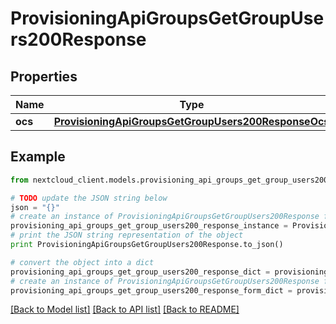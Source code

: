 # ProvisioningApiGroupsGetGroupUsers200Response


## Properties
Name | Type | Description | Notes
------------ | ------------- | ------------- | -------------
**ocs** | [**ProvisioningApiGroupsGetGroupUsers200ResponseOcs**](ProvisioningApiGroupsGetGroupUsers200ResponseOcs.md) |  | 

## Example

```python
from nextcloud_client.models.provisioning_api_groups_get_group_users200_response import ProvisioningApiGroupsGetGroupUsers200Response

# TODO update the JSON string below
json = "{}"
# create an instance of ProvisioningApiGroupsGetGroupUsers200Response from a JSON string
provisioning_api_groups_get_group_users200_response_instance = ProvisioningApiGroupsGetGroupUsers200Response.from_json(json)
# print the JSON string representation of the object
print ProvisioningApiGroupsGetGroupUsers200Response.to_json()

# convert the object into a dict
provisioning_api_groups_get_group_users200_response_dict = provisioning_api_groups_get_group_users200_response_instance.to_dict()
# create an instance of ProvisioningApiGroupsGetGroupUsers200Response from a dict
provisioning_api_groups_get_group_users200_response_form_dict = provisioning_api_groups_get_group_users200_response.from_dict(provisioning_api_groups_get_group_users200_response_dict)
```
[[Back to Model list]](../README.md#documentation-for-models) [[Back to API list]](../README.md#documentation-for-api-endpoints) [[Back to README]](../README.md)


